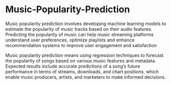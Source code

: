 # Music-Popularity-Prediction

Music popularity prediction involves developing machine learning models to estimate the popularity of music tracks based on their audio features. Predicting the popularity of music can help music streaming platforms understand user preferences, optimize playlists and enhance recommendation systems to improve user engagement and satisfaction

Music popularity prediction means using regression techniques to forecast the popularity of songs based on various music features and metadata. Expected results include accurate predictions of a song’s future performance in terms of streams, downloads, and chart positions, which enable music producers, artists, and marketers to make informed decisions.

